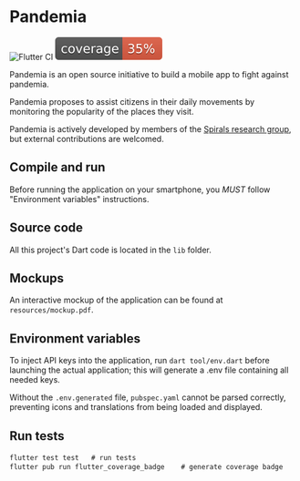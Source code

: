 # Pandemia
![Flutter CI](https://github.com/pandemia-app/pandemia/workflows/Flutter%20CI/badge.svg)
![Coverage badge](coverage_badge.svg)


Pandemia is an open source initiative to build a mobile app to fight against pandemia.

Pandemia proposes to assist citizens in their daily movements by monitoring the popularity of the places they visit.

Pandemia is actively developed by members of the [Spirals research group](https://team.inria.fr/spirals/), but external contributions are welcomed.

## Compile and run

Before running the application on your smartphone, you *MUST* follow "Environment variables"
instructions.

## Source code 

All this project's Dart code is located in the `lib` folder.

## Mockups 

An interactive mockup of the application can be found at `resources/mockup.pdf`.

## Environment variables

To inject API keys into the application, run `dart tool/env.dart` before launching the actual
application; this will generate a .env file containing all needed keys.

Without the `.env.generated` file, `pubspec.yaml` cannot be parsed correctly, preventing icons and
translations from being loaded and displayed.

## Run tests

```shell script
flutter test test   # run tests
flutter pub run flutter_coverage_badge    # generate coverage badge
```
